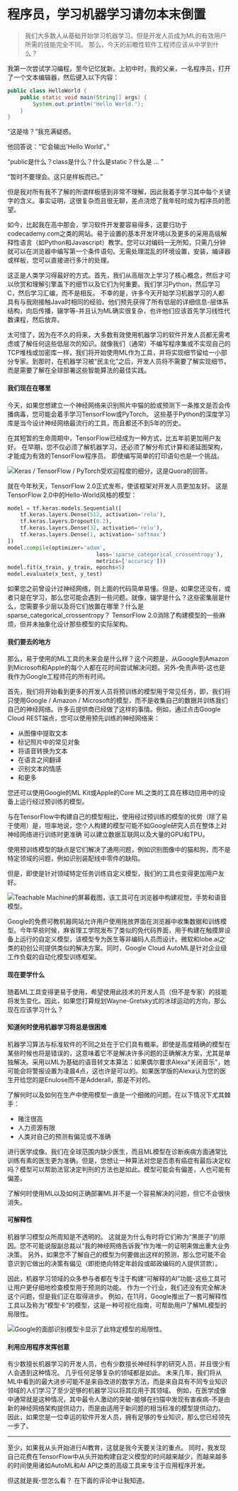 # 程序员，学习机器学习请勿本末倒置

> 我们大多数人从基础开始学习机器学习。但是开发人员成为ML的有效用户所需的技能完全不同。 那么，今天的前瞻性软件工程师应该从中学到什么？

我第一次尝试学习编程，至今记忆犹新。上初中时，我的父亲，一名程序员，打开了一个文本编辑器，然后键入以下内容：

```java
public class HelloWorld {
    public static void main(String[] args) {  
        System.out.println("Hello World.");
    }
}
```

“这是啥？”我充满疑惑。

他回答说：“它会输出'Hello World'。”

“public是什么？class是什么？什么是static？什么是 ... ”

“暂时不要理会。这只是样板而已。”

但是我对所有我不了解的所谓样板感到非常不理解，因此我着手学习其中每个关键字的含义。事实证明，这很复杂而且很无聊，差点浇熄了我年轻时成为程序员的愿望。

如今，比起我在高中那会，学习软件开发要容易得多，这要归功于codecademy.com之类的网站。易于设置的基本开发环境以及更多的采用高级解释性语言（如Python和Javascript）教学。您可以对编码一无所知，只需几分钟就可以在浏览器中编写第一个条件语句。无需处理混乱的环境设置，安装，编译器或样板，您可以直接进行多汁的处理。

这正是人类学习得最好的方式。首先，我们从高层次上学习了核心概念，然后才可以欣赏和理解引擎盖下的细节以及它们为何重要。我们学习Python，然后学习C，然后学习汇编，而不是相反。
不幸的是，许多今天开始学习机器学习的人都具有与我刚接触Java时相同的经验。他们预先获得了所有低层的详细信息-层体系结构，向后传播，辍学等-并且认为ML确实很复杂，也许他们应该首先学习线性代数课程，然后放弃。

太可惜了，因为在不久的将来，大多数有效使用机器学习的软件开发人员都无需考虑或了解任何这些低层次的知识。就像我们（通常）不编写程序集或不实现自己的TCP堆栈或加密库一样，我们将开始使用ML作为工具，并将实现细节留给一小部分专家。到那时，在机器学习被“民主化”之后，开发人员将不需要了解实现细节，而是需要了解在全球部署这些智能算法的最佳实践。

#### 我们现在在哪里

今天，如果您想建立一个神经网络来识别照片中猫的脸或预测下一条推文是否会传播病毒，您可能会着手学习TensorFlow或PyTorch。 这些基于Python的深度学习库是当今设计神经网络最流行的工具，而且都还不到5年的历史。

在其短暂的生命周期中，TensorFlow已经成为一种方式，比五年前更加用户友好。 在早期，您不仅必须了解机器学习，还必须了解分布式计算和递延图架构，才能成为有效的TensorFlow程序员。 即使编写简单的打印语句也是一个挑战。

![Keras / TensorFlow / PyTorch受欢迎程度的细分，这是Quora的回答。]()

就在今年秋天，TensorFlow 2.0正式发布，使该框架对开发人员更加友好。 这是TensorFlow 2.0中的Hello-World风格的模型：

```python
model = tf.keras.models.Sequential([
    tf.keras.layers.Dense(512, activation='relu'),
    tf.keras.layers.Dropout(0.2),
    tf.keras.layers.Dense(32, activation='relu'),
    tf.keras.layers.Dense(1, activation='softmax')
])
model.compile(optimizer='adam',
                            loss='sparse_categorical_crossentropy'),
                            metrics=['accuracy']))
model.fit(x_train, y_train, epochs=5)
model.evaluate(x_test, y_test)
```

如果您之前曾设计过神经网络，则上面的代码简单易懂。但是，如果您还没有，或者只是在学习，那么您可能会遇到一些问题。就像，辍学是什么？这些密集层是什么，您需要多少层以及将它们放置在哪里？什么是sparse_categorical_crossentropy？ TensorFlow 2.0消除了构建模型的一些麻烦，但并未抽象化设计那些模型的实际架构。

#### 我们要去的地方

那么，易于使用的ML工具的未来会是什么样？这个问题是，从Google到Amazon到Microsoft和Apple的每个人都在花时间尝试解决问题。另外-免责声明-这也是我作为Google工程师花的所有时间。

首先，我们将开始看到更多的开发人员将预训练的模型用于常见任务，即，我们将只使用Google / Amazon / Microsoft的模型，而不是收集自己的数据并训练我们自己的神经网络。许多云提供商已经做了这样的事情。例如，通过点击Google Cloud REST端点，您可以使用预先训练的神经网络来：

* 从图像中提取文本
* 标记照片中的常见对象
* 将语音转换为文本
* 在语言之间翻译
* 识别文本的情感
* 和更多

您还可以使用Google的ML Kit或Apple的Core ML之类的工具在移动应用中的设备上运行经过预训练的模型。

与在TensorFlow中构建自己的模型相比，使用经过预训练的模型的优势（除了易于使用）是，坦率地说，您个人构建的模型可能不如Google研究人员在整体上对神经网络进行训练时更准确 可以建立数据互联网以及大量的GPU和TPU。

使用预训练模型的缺点是它们解决了通用问题，例如识别图像中的猫和狗，而不是特定领域的问题，例如识别装配线中零件的缺陷。

但是，即使是针对领域特定任务训练自定义模型，我们的工具也变得更加用户友好。

![Teachable Machine的屏幕截图，该工具可在浏览器中构建视觉，手势和语音模型。]()

Google的免费可教机器网站允许用户使用拖放界面在浏览器中收集数据和训练模型。今年早些时候，麻省理工学院发布了类似的免代码界面，用于构建在触摸屏设备上运行的自定义模型，该模型专为医生等非编码人员而设计。微软和lobe.ai之类的初创公司提供类似的解决方案。同时，Google Cloud AutoML是针对企业级工作负载的自动化模型训练框架。

#### 现在要学什么

随着ML工具变得更易于使用，希望使用此技术的开发人员（但不是专家）的技能将发生变化。因此，如果您打算规划Wayne-Gretsky式的冰球运动的方向，那么现在应该学习什么？

#### 知道何时使用机器学习将总是很困难

机器学习算法与标准软件的不同之处在于它们具有概率。即使是高度精确的模型在某些时候也将是错误的，这意味着它不是解决许多问题的正确解决方案，尤其是单独解决。采用以ML为基础的语音转文本算法：如果偶尔要求Alexa“关闭音乐”，她可能会将警报设置为凌晨4点，这也许是可以的。如果医学版的Alexa认为您的医生开给您的是Enulose而不是Adderall，那是不对的。

了解何时以及如何在生产中使用模型一直是一个细微的问题。在以下情况下尤其棘手：

* 赌注很高
* 人力资源有限
* 人类对自己的预测有偏见或不准确

进行医学成像。我们在全球范围内缺少医生，而且ML模型在诊断疾病方面通常比训练有素的医生更为准确。但是，您想让一种算法对您是否患有癌症有最后决定权吗？模型可以帮助法官决定判刑的方法也是如此。模型可能会有偏差，人也可能有偏差。

了解何时使用ML以及如何正确部署ML并不是一个容易解决的问题，但它不会很快消失。

#### 可解释性

机器学习模型众所周知是不透明的。 这就是为什么有时将它们称为“黑匣子”的原因。您不可能说服副总裁以“我的神经网络告诉我”作为唯一的证明来做出重大业务决策。 另外，如果您不了解自己的模型为何要做出这样的预测，那么您可能不会意识到它做出的决策有偏见（即拒绝向特定年龄段或邮政编码的人提供贷款）。

因此，机器学习领域的众多参与者都在专注于构建“可解释的AI”功能-这些工具可让用户更仔细地检查模型用于预测的功能。 作为一个行业，我们还没有完全解决这个问题，但是我们正在取得进步。 例如，在11月，Google推出了一套可解释性工具以及称为“模型卡”的模型，这是一种可视化指南，可帮助用户了解ML模型的局限性。

![Google的面部识别模型卡显示了此特定模型的局限性。]()

#### 利用应用程序发挥创意

有少数擅长机器学习的开发人员，也有少数擅长神经科学的研究人员，并且很少有人会遇到这种情况。 几乎任何足够复杂的领域都是如此。 未来几年，我们将从ML中看到的最大进步可能不是来自改进的数学方法，而是来自具有不同专业知识领域的人们学习了至少足够的机器学习以将其应用于其领域。 例如，在医学成像中通常就是这种情况，其中最令人激动的突破-能够在扫描中发现有害疾病-不是由新的神经网络架构提供动力，而是由适用于新问题的相当标准的模型提供动力。 因此，如果您是一位幸运的软件开发人员，拥有足够的专业知识，那么您已经领先一步了。

---

至少，如果我从头开始进行AI教育，这就是我今天要关注的重点。 同时，我发现自己花费在TensorFlow中从头开始构建自定义模型的时间越来越少，而越来越多的时间使用诸如AutoML和AI API之类的高级工具来专注于应用程序开发。

但这就是我-您怎么看？ 在下面的评论中让我知道。